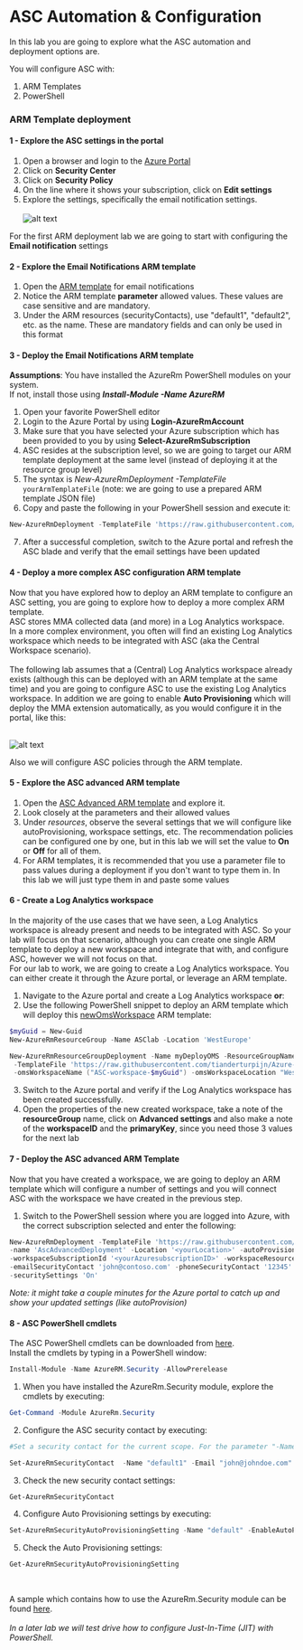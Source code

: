 ﻿# ASC Automation & Configuration

In this lab you are going to explore what the ASC automation and deployment options are.

You will configure ASC with:
1. ARM Templates
2. PowerShell

 
### ARM Template deployment
#### 1 - Explore the ASC settings in the portal
1. Open a browser and login to the  <a href="https://portal.azure.com" target="_blank">Azure Portal</a>
2. Click on **Security Center**
3. Click on **Security Policy**
4. On the line where it shows your subscription, click on **Edit settings**
5. Explore the settings, specifically the email notification settings.<br><br>
![alt text](https://raw.githubusercontent.com/tianderturpijn/Azure-Security-Center/master/Labs//01%20-%20Automation/Screenshots/asc_emailsettings.png
)

For the first ARM deployment lab we are going to start with configuring the **Email notification** settings

#### 2 - Explore the Email Notifications ARM template
1. Open the <a href="https://raw.githubusercontent.com/tianderturpijn/Azure-Security-Center/master/Labs/01%20-%20Automation/Files/configureAscEmailNotifications.json" target="_blank">ARM template</a> for email notifications
2. Notice the ARM template **parameter** allowed values. These values are case sensitive and are mandatory.
3. Under the ARM resources (securityContacts), use "default1", "default2", etc. as the name. These are mandatory fields and can only be used in this format

#### 3 - Deploy the Email Notifications ARM template
**Assumptions**: You have installed the AzureRm PowerShell modules on your system.<br> If not, install those using ***Install-Module -Name AzureRM***
1. Open your favorite PowerShell editor
2. Login to the Azure Portal by using **Login-AzureRmAccount**
3. Make sure that you have selected your Azure subscription which has been provided to you by using **Select-AzureRmSubscription**<br>
4. ASC resides at the subscription level, so we are going to target our ARM template deployment at the same level (instead of deploying it at the resource group level)
5. The syntax is *New-AzureRmDeployment -TemplateFile* `yourArmTemplateFile` (note: we are going to use a prepared ARM template JSON file)
6. Copy and paste the following in your PowerShell session and execute it:
```powershell
New-AzureRmDeployment -TemplateFile 'https://raw.githubusercontent.com/tianderturpijn/Azure-Security-Center/master/Labs/01%20-%20Automation/Files/configureAscEmailNotifications.json'
```

7. After a successful completion, switch to the Azure portal and refresh the ASC blade and verify that the email settings have been updated

#### 4 - Deploy a more complex ASC configuration ARM template
Now that you have explored how to deploy an ARM template to configure an ASC setting, you are going to explore how to deploy a more complex ARM template. <br>
ASC stores MMA collected data (and more) in a Log Analytics workspace. In a more complex environment, you often will find an existing Log Analytics workspace which needs to be integrated with ASC (aka the Central Workspace scenario).<br><br>
The following lab assumes that a (Central) Log Analytics workspace already exists (although this can be deployed with an ARM template at the same time) and you are going to configure ASC to use the existing Log Analytics workspace. In addition we are going to enable **Auto Provisioning** which will deploy the MMA extension automatically, as you would configure it in the portal, like this:<br><br>

![alt text](https://raw.githubusercontent.com/tianderturpijn/Azure-Security-Center/master/Labs/01%20-%20Automation/Screenshots/autoProvisioning_custom_%20Workspace.png)

Also we will configure ASC policies through the ARM template.

#### 5 - Explore the ASC advanced ARM template
1. Open the <a href="https://github.com/tianderturpijn/Azure-Security-Center/blob/master/Labs/01%20-%20Automation/Files/configureAscAdvanced.json" target="_blank">ASC Advanced ARM template</a> and explore it.
2. Look closely at the parameters and their allowed values
3. Under *resources*, observe the several settings that we will configure like autoProvisioning, workspace settings, etc. The recommendation policies can be configured one by one, but in this lab we will set the value to **On** or **Off** for all of them.
4. For ARM templates, it is recommended that you use a parameter file to pass values during a deployment if you don't want to type them in. In this lab we will just type them in and paste some values

#### 6 - Create a Log Analytics workspace
In the majority of the use cases that we have seen, a Log Analytics workspace is already present and needs to be integrated with ASC. So your lab will focus on that scenario, although you can create one single ARM template to deploy a new workspace and integrate that with, and configure ASC, however we will not focus on that.<br>
For our lab to work, we are going to create a Log Analytics workspace. You can either create it through the Azure portal, or leverage an ARM template.
1. Navigate to the Azure portal and create a Log Analytics workspace **or**:
2. Use the following PowerShell snippet to deploy an ARM template which will deploy this <a href="https://raw.githubusercontent.com/tianderturpijn/Azure-Security-Center/master/Labs/01%20-%20Automation/Files/createNewOmsWorkspace.json" target="_blank">newOmsWorkspace</a> ARM template: <br>
```powershell
$myGuid = New-Guid
New-AzureRmResourceGroup -Name ASClab -Location 'WestEurope'

New-AzureRmResourceGroupDeployment -Name myDeployOMS -ResourceGroupName 'newOMSRG' `
 -TemplateFile 'https://raw.githubusercontent.com/tianderturpijn/Azure-Security-Center/master/Labs/01%20-%20Automation/Files/createNewOmsWorkspace.json' `
 -omsWorkspaceName ("ASC-workspace-$myGuid") -omsWorkspaceLocation "WestEurope" -Verbose
```
3. Switch to the Azure portal and verify if the Log Analytics workspace has been created successfully.
4. Open the properties of the new created workspace, take a note of the **resourceGroup** name, click on **Advanced settings** and also make a note of the **workspaceID** and the **primaryKey**, since you need those 3 values for the next lab

#### 7 - Deploy the ASC advanced ARM Template
Now that you have created a workspace, we are going to deploy an ARM template which will configure a number of settings and you will connect ASC with the workspace we have created in the previous step.<br>
1. Switch to the PowerShell session where you are logged into Azure, with the correct subscription selected and enter the following:
```powershell
New-AzureRmDeployment -TemplateFile 'https://raw.githubusercontent.com/tianderturpijn/Azure-Security-Center/master/Labs/01%20-%20Automation/Files/configureAscAdvanced.json' `
-name 'AscAdvancedDeployment' -Location '<yourLocation>' -autoProvisioning 'On' -workspaceName '<yourWorkspaceName>' `
-workspaceSubscriptionId '<yourAzuresubscriptionID>' -workspaceResourceGroup '<resourceGroupNameOfTheWorkspace>' `
-emailSecurityContact 'john@contoso.com' -phoneSecurityContact '12345' -alertNotifications 'On' -alertsToAdmin 'On' `
-securitySettings 'On'
```
*Note: it might take a couple minutes for the Azure portal to catch up and show your updated settings (like autoProvision)*

#### 8 - ASC PowerShell cmdlets
The ASC PowerShell cmdlets can be downloaded from <a href="https://www.powershellgallery.com/packages/AzureRM.Security/0.2.0-preview" target="_blank">here</a>.<br>
Install the cmdlets by typing in a PowerShell window:
```powershell
Install-Module -Name AzureRM.Security -AllowPrerelease
```
1. When you have installed the AzureRm.Security module, explore the cmdlets by executing:
```powershell
Get-Command -Module AzureRm.Security
```
2. Configure the ASC security contact by executing:
```powershell
#Set a security contact for the current scope. For the parameter "-Name", you need to use "default1", "default2", etc.

Set-AzureRmSecurityContact  -Name "default1" -Email "john@johndoe.com" -Phone "12345" -AlertAdmin -NotifyOnAlert
```
3. Check the new security contact settings:
```powershell
Get-AzureRmSecurityContact
```

4. Configure Auto Provisioning settings by executing:
```powershell
Set-AzureRmSecurityAutoProvisioningSetting -Name "default" -EnableAutoProvision
```
5. Check the Auto Provisioning settings:
```powershell
Get-AzureRmSecurityAutoProvisioningSetting
```
<br>

A sample which contains how to use the AzureRm.Security module can be found <a href="https://github.com/tianderturpijn/ASC/blob/master/PowerShell/Samples/ASC-Samples.ps1" target="_blank">here</a>. <br><br>
*In a later lab we will test drive how to configure Just-In-Time (JIT) with PowerShell.*







